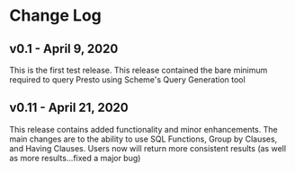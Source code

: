# Change Log

## v0.1 - April 9, 2020

This is the first test release. This release contained the bare minimum required to query Presto using Scheme's Query Generation tool

## v0.11 - April 21, 2020

This release contains added functionality and minor enhancements. The main changes are to the ability to use SQL Functions, Group by Clauses, and Having Clauses. Users now will return more consistent results (as well as more results...fixed a major bug)